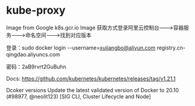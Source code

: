 # kube-proxy
Image from Google k8s.gcr.io
Image 获取方式登录阿里云控制台--->容器服务--->命名空间--->找到对应版本

登录：sudo docker login --username=xujiangbo@aliyun.com registry.cn-qingdao.aliyuncs.com

密码：2aB9rvrt2GuBuhn

Docs:
https://github.com/kubernetes/kubernetes/releases/tag/v1.21.1

Dcoker versions
Update the latest validated version of Docker to 20.10 (#98977, @neolit123) [SIG CLI, Cluster Lifecycle and Node]
